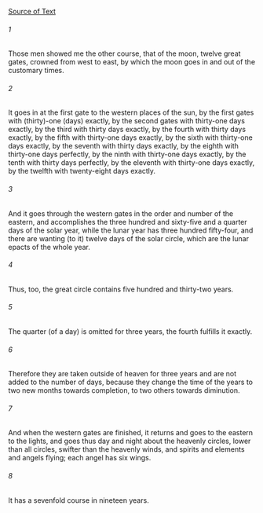 [Source of Text](https://github.com/scrollmapper/bible_databases_deuterocanonical)

###### 1
Those men showed me the other course, that of the moon, twelve great gates, crowned from west to east, by which the moon goes in and out of the customary times.

###### 2
It goes in at the first gate to the western places of the sun, by the first gates with (thirty)-one (days) exactly, by the second gates with thirty-one days exactly, by the third with thirty days exactly, by the fourth with thirty days exactly, by the fifth with thirty-one days exactly, by the sixth with thirty-one days exactly, by the seventh with thirty days exactly, by the eighth with thirty-one days perfectly, by the ninth with thirty-one days exactly, by the tenth with thirty days perfectly, by the eleventh with thirty-one days exactly, by the twelfth with twenty-eight days exactly.

###### 3
And it goes through the western gates in the order and number of the eastern, and accomplishes the three hundred and sixty-five and a quarter days of the solar year, while the lunar year has three hundred fifty-four, and there are wanting (to it) twelve days of the solar circle, which are the lunar epacts of the whole year.

###### 4
Thus, too, the great circle contains five hundred and thirty-two years.

###### 5
The quarter (of a day) is omitted for three years, the fourth fulfills it exactly.

###### 6
Therefore they are taken outside of heaven for three years and are not added to the number of days, because they change the time of the years to two new months towards completion, to two others towards diminution.

###### 7
And when the western gates are finished, it returns and goes to the eastern to the lights, and goes thus day and night about the heavenly circles, lower than all circles, swifter than the heavenly winds, and spirits and elements and angels flying; each angel has six wings.

###### 8
It has a sevenfold course in nineteen years.